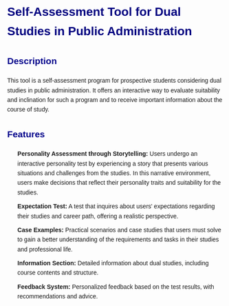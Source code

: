 <!DOCTYPE html>
<html>
<head>
    <title>Self-Assessment Tool for Dual Studies in Public Administration</title>
    <style>
        body {
            font-family: Arial, sans-serif;
            line-height: 1.6;
        }
        h1 {
            color: navy;
        }
        h2 {
            color: darkblue;
        }
        ul {
            list-style-type: none;
        }
        li {
            margin-bottom: 10px;
        }
    </style>
</head>
<body>

<h1>Self-Assessment Tool for Dual Studies in Public Administration</h1>

<h2>Description</h2>
<p>This tool is a self-assessment program for prospective students considering dual studies in public administration. It offers an interactive way to evaluate suitability and inclination for such a program and to receive important information about the course of study.</p>

<h2>Features</h2>
<ul>
    <li><strong>Personality Assessment through Storytelling:</strong> Users undergo an interactive personality test by experiencing a story that presents various situations and challenges from the studies. In this narrative environment, users make decisions that reflect their personality traits and suitability for the studies.</li>
    <li><strong>Expectation Test:</strong> A test that inquires about users' expectations regarding their studies and career path, offering a realistic perspective.</li>
    <li><strong>Case Examples:</strong> Practical scenarios and case studies that users must solve to gain a better understanding of the requirements and tasks in their studies and professional life.</li>
    <li><strong>Information Section:</strong> Detailed information about dual studies, including course contents and structure.</li>
    <li><strong>Feedback System:</strong> Personalized feedback based on the test results, with recommendations and advice.</li>
</ul>

</body>
</html>

